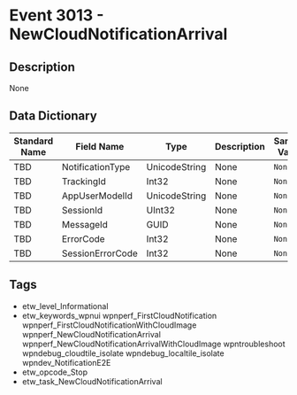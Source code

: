 # Event 3013 - NewCloudNotificationArrival

## Description
None

## Data Dictionary
|Standard Name|Field Name|Type|Description|Sample Value|
|---|---|---|---|---|
|TBD|NotificationType|UnicodeString|None|`None`|
|TBD|TrackingId|Int32|None|`None`|
|TBD|AppUserModelId|UnicodeString|None|`None`|
|TBD|SessionId|UInt32|None|`None`|
|TBD|MessageId|GUID|None|`None`|
|TBD|ErrorCode|Int32|None|`None`|
|TBD|SessionErrorCode|Int32|None|`None`|

## Tags
* etw_level_Informational
* etw_keywords_wpnui wpnperf_FirstCloudNotification wpnperf_FirstCloudNotificationWithCloudImage wpnperf_NewCloudNotificationArrival wpnperf_NewCloudNotificationArrivalWithCloudImage wpntroubleshoot wpndebug_cloudtile_isolate wpndebug_localtile_isolate wpndev_NotificationE2E
* etw_opcode_Stop
* etw_task_NewCloudNotificationArrival